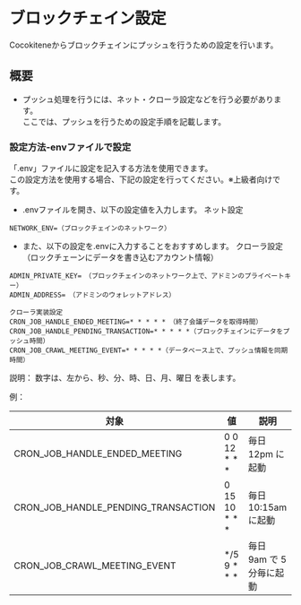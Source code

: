 # ブロックチェイン設定
Cocokiteneからブロックチェインにプッシュを行うための設定を行います。  

## 概要
- プッシュ処理を行うには、ネット・クローラ設定などを行う必要があります。  
ここでは、プッシュを行うための設定手順を記載します。

### 設定方法-envファイルで設定
「.env」ファイルに設定を記入する方法を使用できます。  
この設定方法を使用する場合、下記の設定を行ってください。※上級者向けです。


- .envファイルを開き、以下の設定値を入力します。
ネット設定
~~~
NETWORK_ENV=（ブロックチェインのネットワーク）
~~~

- また、以下の設定を.envに入力することをおすすめします。
クローラ設定（ロックチェーンにデータを書き込むアカウント情報）
~~~
ADMIN_PRIVATE_KEY=　（ブロックチェインのネットワーク上で、アドミンのプライベートキー）
ADMIN_ADDRESS=　（アドミンのウォレットアドレス）
~~~

~~~
クローラ実装設定
CRON_JOB_HANDLE_ENDED_MEETING=* * * * *　（終了会議データを取得時間）
CRON_JOB_HANDLE_PENDING_TRANSACTION=* * * * *（ブロックチェインにデータをプッシュ時間）
CRON_JOB_CRAWL_MEETING_EVENT=* * * * *（データベース上で、プッシュ情報を同期時間）
~~~

説明：
数字は、左から、秒、分、時、日、月、曜日 を表します。

例：

| 対象 | 値 | 説明 |
| ---- | ---- | ---- |
| CRON_JOB_HANDLE_ENDED_MEETING | 0 0 12 * * * | 毎日 12pm に起動 |
| CRON_JOB_HANDLE_PENDING_TRANSACTION | 0 15 10 * * * | 毎日 10:15am に起動 |
| CRON_JOB_CRAWL_MEETING_EVENT | */5 9 * * * | 毎日 9am で 5 分毎に起動 |





